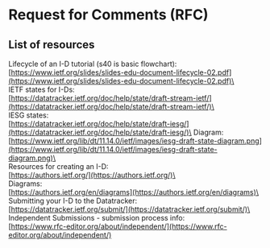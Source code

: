 # Request for Comments (RFC)



## List of resources

Lifecycle of an I-D tutorial (s40 is basic flowchart):\
[https://www.ietf.org/slides/slides-edu-document-lifecycle-02.pdf](https://www.ietf.org/slides/slides-edu-document-lifecycle-02.pdf)\
\
IETF states for I-Ds:\
[https://datatracker.ietf.org/doc/help/state/draft-stream-ietf/](https://datatracker.ietf.org/doc/help/state/draft-stream-ietf/)\
\
IESG states:\
[https://datatracker.ietf.org/doc/help/state/draft-iesg/](https://datatracker.ietf.org/doc/help/state/draft-iesg/)\
Diagram: [https://www.ietf.org/lib/dt/11.14.0/ietf/images/iesg-draft-state-diagram.png](https://www.ietf.org/lib/dt/11.14.0/ietf/images/iesg-draft-state-diagram.png)\
\
Resources for creating an I-D:\
[https://authors.ietf.org/](https://authors.ietf.org/)\
\
Diagrams:\
[https://authors.ietf.org/en/diagrams](https://authors.ietf.org/en/diagrams)\
\
Submitting your I-D to the Datatracker:\
[https://datatracker.ietf.org/submit/](https://datatracker.ietf.org/submit/)\
\
Independent Submissions - submission process info:\
[https://www.rfc-editor.org/about/independent/](https://www.rfc-editor.org/about/independent/)
